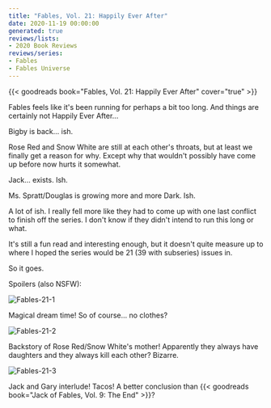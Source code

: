 ```yaml
---
title: "Fables, Vol. 21: Happily Ever After"
date: 2020-11-19 00:00:00
generated: true
reviews/lists:
- 2020 Book Reviews
reviews/series:
- Fables
- Fables Universe
---
```

{{< goodreads book="Fables, Vol. 21: Happily Ever After" cover="true" >}}

Fables feels like it's been running for perhaps a bit too long. And things are certainly not Happily Ever After...  

Bigby is back... ish.  

<!--more-->

Rose Red and Snow White are still at each other's throats, but at least we finally get a reason for why. Except why that wouldn't possibly have come up before now hurts it somewhat.  

Jack... exists. Ish.  

Ms. Spratt/Douglas is growing more and more Dark. Ish.  

A lot of ish. I really fell more like they had to come up with one last conflict to finish off the series. I don't know if they didn't intend to run this long or what.  

It's still a fun read and interesting enough, but it doesn't quite measure up to where I hoped the series would be 21 (39 with subseries) issues in.  

So it goes.  

Spoilers (also NSFW):  

![Fables-21-1](/embeds/books/attachments/fables-21-1.jpg)  

Magical dream time! So of course... no clothes?  

![Fables-21-2](/embeds/books/attachments/fables-21-2.jpg)  

Backstory of Rose Red/Snow White's mother! Apparently they always have daughters and they always kill each other? Bizarre.  

![Fables-21-3](/embeds/books/attachments/fables-21-3.jpg)  

Jack and Gary interlude! Tacos! A better conclusion than {{< goodreads book="Jack of Fables, Vol. 9: The End" >}}?


